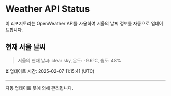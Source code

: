 
# Weather API Status

이 리포지토리는 OpenWeather API를 사용하여 서울의 날씨 정보를 자동으로 업데이트합니다.

## 현재 서울 날씨
> 서울의 현재 날씨: clear sky, 온도: -9.6°C, 습도: 48%

⏳ 업데이트 시간: 2025-02-07 11:15:41 (UTC)

---
자동 업데이트 봇에 의해 관리됩니다.
